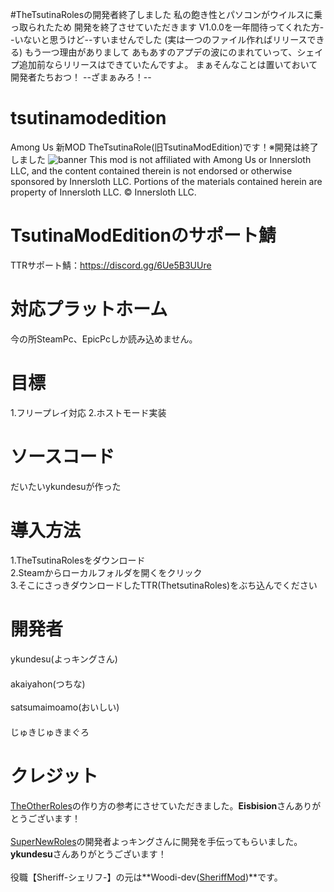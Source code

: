 #TheTsutinaRolesの開発者終了しました
私の飽き性とパソコンがウイルスに乗っ取られたため
開発を終了させていただきます
V1.0.0を一年間待ってくれた方--いないと思うけど--すいませんでした
(実は一つのファイル作ればリリースできる)
もう一つ理由がありまして
あもあすのアプデの波にのまれていって、シェイプ追加前ならリリースはできていたんですよ。
まぁそんなことは置いておいて開発者たちおつ！
--ざまぁみろ！--
# tsutinamodedition
Among Us 新MOD TheTsutinaRole(旧TsutinaModEdition)です！※開発は終了しました
![banner](https://user-images.githubusercontent.com/93066074/173049108-3e5a7416-585d-4971-80fa-413f1ab3c2ae.png)
This mod is not affiliated with Among Us or Innersloth LLC, and the content contained therein is not endorsed or otherwise sponsored by Innersloth LLC. Portions of the materials contained herein are property of Innersloth LLC. © Innersloth LLC.
# TsutinaModEditionのサポート鯖
TTRサポート鯖：https://discord.gg/6Ue5B3UUre
# 対応プラットホーム
今の所SteamPc、EpicPcしか読み込めません。
# 目標
1.フリープレイ対応
2.ホストモード実装
# ソースコード
だいたいykundesuが作った
# 導入方法
1.TheTsutinaRolesをダウンロード<br>
2.Steamからローカルフォルダを開くをクリック<br>
3.そこにさっきダウンロードしたTTR(ThetsutinaRoles)をぶち込んでください<br>
# 開発者
ykundesu(よっキングさん)<br>　　　　　　　　　　　　　　　　　　　　　　　　　　　　　　　　　　　　
akaiyahon(つちな)<br>                                                                                                
satsumaimoamo(おいしい)<br>　　　　　　　　　　　　　　　　　　　　　　　　　　　　　　　　　　　　　　　　　　　　　　　　　　　　　　　　　
じゅきじゅきまぐろ
# クレジット
[TheOtherRoles](https://github.com/Eisbison/TheOtherRoles)の作り方の参考にさせていただきました。**Eisbision**さんありがとうございます！ <br>                           
[SuperNewRoles](https://github.com/ykundesu/SuperNewRoles)の開発者よっキングさんに開発を手伝ってもらいました。**ykundesu**さんありがとうございます！ <br>               
役職【Sheriff-シェリフ-】の元は**Woodi-dev([SheriffMod](/Among-Us-Sheriff-Mod))**です。  <br>　　　　　　　　　　　                                                　
